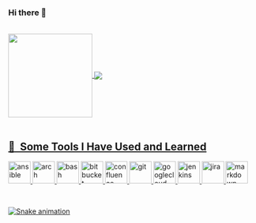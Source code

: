 ### Hi there 👋
</br>

<div>
  <a href="https://github.com/eagrundy">
   <img align="center" height="170" src="https://github-readme-stats.vercel.app/api/top-langs/?username=I-am-water&layout=compact&langs_count=16&theme=dracula"/>
  <img align="center" src="https://github-readme-stats.vercel.app/api?username=I-am-water&show_icons=true&theme=dracula&include_all_commits=true&count_private=true&hide=issues"/>
</div>

</br>
<h2> 🚀 &nbsp;Some Tools I Have Used and Learned</h2>
<p align="left">
<img src="https://cdn.jsdelivr.net/gh/devicons/devicon@latest/icons/ansible/ansible-original-wordmark.svg" alt="ansible" width="45" height="45"/>
<img src="https://cdn.jsdelivr.net/gh/devicons/devicon@latest/icons/archlinux/archlinux-plain-wordmark.svg" alt="arch" width="45" height="45"/>
<img src="https://cdn.jsdelivr.net/gh/devicons/devicon@latest/icons/bash/bash-original.svg" alt="bash" width="45" height="45"/>
<img src="https://cdn.jsdelivr.net/gh/devicons/devicon@latest/icons/bitbucket/bitbucket-original.svg" alt="bitbucket" width="45" height="45" />
<img src="https://cdn.jsdelivr.net/gh/devicons/devicon@latest/icons/confluence/confluence-original.svg" alt="confluence" width="45" height="45" />
<img src="https://cdn.jsdelivr.net/gh/devicons/devicon@latest/icons/git/git-original-wordmark.svg" alt="git" width="45" height="45"/>
<img src="https://cdn.jsdelivr.net/gh/devicons/devicon@latest/icons/googlecloud/googlecloud-original.svg" alt="googlecloud" width="45" height="45" />
<img src="https://cdn.jsdelivr.net/gh/devicons/devicon@latest/icons/jenkins/jenkins-original.svg" alt="jenkins" width="45" height="45"/>
<img src="https://cdn.jsdelivr.net/gh/devicons/devicon@latest/icons/jira/jira-original-wordmark.svg" alt="jira" width="45" height="45" />
<img src="https://cdn.jsdelivr.net/gh/devicons/devicon@latest/icons/markdown/markdown-original.svg" alt="markdown" width="45" height="45" />
</p>

</br>

![Snake animation](https://github.com/eagrundy/I-am-water/blob/output/github-contribution-grid-snake.svg)
